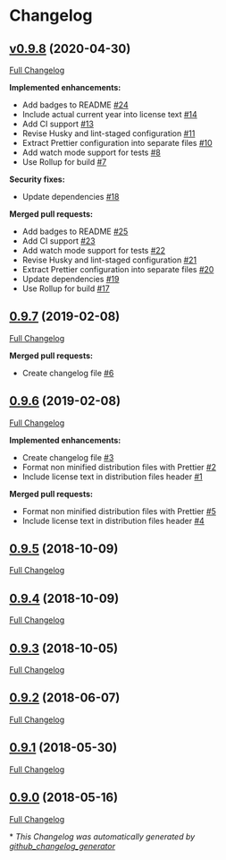 # Changelog

## [v0.9.8](https://github.com/Constantiner/cram-md5-digest-js/tree/v0.9.8) (2020-04-30)

[Full Changelog](https://github.com/Constantiner/cram-md5-digest-js/compare/0.9.7...v0.9.8)

**Implemented enhancements:**

- Add badges to README [\#24](https://github.com/Constantiner/cram-md5-digest-js/issues/24)
- Include actual current year into license text [\#14](https://github.com/Constantiner/cram-md5-digest-js/issues/14)
- Add CI support [\#13](https://github.com/Constantiner/cram-md5-digest-js/issues/13)
- Revise Husky and lint-staged configuration [\#11](https://github.com/Constantiner/cram-md5-digest-js/issues/11)
- Extract Prettier configuration into separate files [\#10](https://github.com/Constantiner/cram-md5-digest-js/issues/10)
- Add watch mode support for tests [\#8](https://github.com/Constantiner/cram-md5-digest-js/issues/8)
- Use Rollup for build [\#7](https://github.com/Constantiner/cram-md5-digest-js/issues/7)

**Security fixes:**

- Update dependencies [\#18](https://github.com/Constantiner/cram-md5-digest-js/issues/18)

**Merged pull requests:**

- Add badges to README [\#25](https://github.com/Constantiner/cram-md5-digest-js/pull/25)
- Add CI support [\#23](https://github.com/Constantiner/cram-md5-digest-js/pull/23)
- Add watch mode support for tests [\#22](https://github.com/Constantiner/cram-md5-digest-js/pull/22)
- Revise Husky and lint-staged configuration [\#21](https://github.com/Constantiner/cram-md5-digest-js/pull/21)
- Extract Prettier configuration into separate files [\#20](https://github.com/Constantiner/cram-md5-digest-js/pull/20)
- Update dependencies [\#19](https://github.com/Constantiner/cram-md5-digest-js/pull/19)
- Use Rollup for build [\#17](https://github.com/Constantiner/cram-md5-digest-js/pull/17)

## [0.9.7](https://github.com/Constantiner/cram-md5-digest-js/tree/0.9.7) (2019-02-08)

[Full Changelog](https://github.com/Constantiner/cram-md5-digest-js/compare/0.9.6...0.9.7)

**Merged pull requests:**

- Create changelog file [\#6](https://github.com/Constantiner/cram-md5-digest-js/pull/6)

## [0.9.6](https://github.com/Constantiner/cram-md5-digest-js/tree/0.9.6) (2019-02-08)

[Full Changelog](https://github.com/Constantiner/cram-md5-digest-js/compare/0.9.5...0.9.6)

**Implemented enhancements:**

- Create changelog file [\#3](https://github.com/Constantiner/cram-md5-digest-js/issues/3)
- Format non minified distribution files with Prettier [\#2](https://github.com/Constantiner/cram-md5-digest-js/issues/2)
- Include license text in distribution files header [\#1](https://github.com/Constantiner/cram-md5-digest-js/issues/1)

**Merged pull requests:**

- Format non minified distribution files with Prettier [\#5](https://github.com/Constantiner/cram-md5-digest-js/pull/5)
- Include license text in distribution files header [\#4](https://github.com/Constantiner/cram-md5-digest-js/pull/4)

## [0.9.5](https://github.com/Constantiner/cram-md5-digest-js/tree/0.9.5) (2018-10-09)

[Full Changelog](https://github.com/Constantiner/cram-md5-digest-js/compare/0.9.4...0.9.5)

## [0.9.4](https://github.com/Constantiner/cram-md5-digest-js/tree/0.9.4) (2018-10-09)

[Full Changelog](https://github.com/Constantiner/cram-md5-digest-js/compare/0.9.3...0.9.4)

## [0.9.3](https://github.com/Constantiner/cram-md5-digest-js/tree/0.9.3) (2018-10-05)

[Full Changelog](https://github.com/Constantiner/cram-md5-digest-js/compare/0.9.2...0.9.3)

## [0.9.2](https://github.com/Constantiner/cram-md5-digest-js/tree/0.9.2) (2018-06-07)

[Full Changelog](https://github.com/Constantiner/cram-md5-digest-js/compare/0.9.1...0.9.2)

## [0.9.1](https://github.com/Constantiner/cram-md5-digest-js/tree/0.9.1) (2018-05-30)

[Full Changelog](https://github.com/Constantiner/cram-md5-digest-js/compare/0.9.0...0.9.1)

## [0.9.0](https://github.com/Constantiner/cram-md5-digest-js/tree/0.9.0) (2018-05-16)

[Full Changelog](https://github.com/Constantiner/cram-md5-digest-js/compare/4b4ab48e52069f394e175d78403eef075af77cf8...0.9.0)



\* *This Changelog was automatically generated by [github_changelog_generator](https://github.com/github-changelog-generator/github-changelog-generator)*
